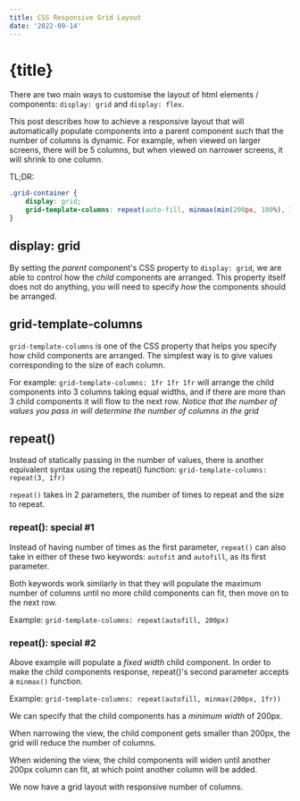 ```yaml
---
title: CSS Responsive Grid Layout
date: '2022-09-14'
---
```


# {title}

There are two main ways to customise the layout of html elements / components:
`display: grid` and `display: flex`.

This post describes how to achieve a responsive layout that will automatically populate components into a parent component such that the number of columns is dynamic. For example, when viewed on larger screens, there will be 5 columns, but when viewed on narrower screens, it will shrink to one column.

TL;DR:

```css
.grid-container {
	display: grid;
	grid-template-columns: repeat(auto-fill, minmax(min(200px, 100%), 1fr));
}
```

## display: grid

By setting the _parent_ component's CSS property to `display: grid`, we are able to control how the _child_ components are arranged. This property itself does not do anything, you will need to specify _how_ the components should be arranged.

## grid-template-columns

`grid-template-columns` is one of the CSS property that helps you specify how child components are arranged. The simplest way is to give values corresponding to the size of each column.

For example: `grid-template-columns: 1fr 1fr 1fr` will arrange the child components into 3 columns taking equal widths, and if there are more than 3 child components it will flow to the next row.
_Notice that the number of values you pass in will determine the number of columns in the grid_

## repeat()

Instead of statically passing in the number of values, there is another equivalent syntax using the repeat() function: `grid-template-columns: repeat(3, 1fr)`

`repeat()` takes in 2 parameters, the number of times to repeat and the size to repeat.

### repeat(): special #1

Instead of having number of times as the first parameter, `repeat()` can also take in either of these two keywords: `autofit` and `autofill`, as its first parameter.

Both keywords work similarly in that they will populate the maximum number of columns until no more child components can fit, then move on to the next row.

Example: `grid-template-columns: repeat(autofill, 200px)`

### repeat(): special #2

Above example will populate a _fixed width_ child component. In order to make the child components response, repeat()'s second parameter accepts a `minmax()` function.

Example: `grid-template-columns: repeat(autofill, minmax(200px, 1fr))`

We can specify that the child components has a _minimum width_ of 200px.

When narrowing the view, the child component gets smaller than 200px, the grid will reduce the number of columns.

When widening the view, the child components will widen until another 200px column can fit, at which point another column will be added.

We now have a grid layout with responsive number of columns.
